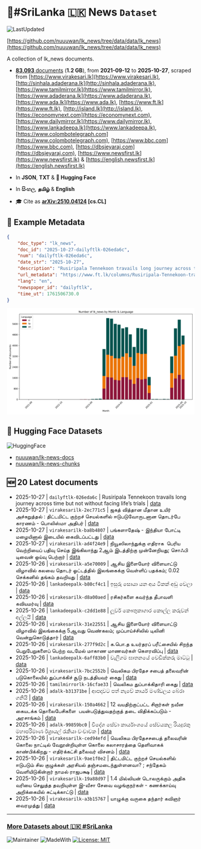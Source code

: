 # 📄#SriLanka 🇱🇰 News `Dataset`

![LastUpdated](https://img.shields.io/badge/last_updated-2025--10--27_01:46:40-green)

[https://github.com/nuuuwan/lk_news/tree/data/data/lk_news](https://github.com/nuuuwan/lk_news/tree/data/data/lk_news)

A collection of lk_news documents.

- [**83,093** documents](https://github.com/nuuuwan/lk_news/tree/data/data/lk_news) (**1.2 GB**), from **2021-09-12** to **2025-10-27**, scraped from [https://www.virakesari.lk](https://www.virakesari.lk), [http://sinhala.adaderana.lk](http://sinhala.adaderana.lk), [https://www.tamilmirror.lk](https://www.tamilmirror.lk), [https://www.adaderana.lk](https://www.adaderana.lk), [https://www.ada.lk](https://www.ada.lk), [https://www.ft.lk](https://www.ft.lk), [http://island.lk](http://island.lk), [https://economynext.com](https://economynext.com), [https://www.dailymirror.lk](https://www.dailymirror.lk), [https://www.lankadeepa.lk](https://www.lankadeepa.lk), [https://www.colombotelegraph.com](https://www.colombotelegraph.com), [https://www.bbc.com](https://www.bbc.com), [https://dbsjeyaraj.com](https://dbsjeyaraj.com), [https://www.newsfirst.lk](https://www.newsfirst.lk) & [https://english.newsfirst.lk](https://english.newsfirst.lk)

- In **JSON**, **TXT** & **🤗 Hugging Face**

- In **සිංහල**, **தமிழ்** & **English**

- 🎓 Cite as **[arXiv:2510.04124](https://arxiv.org/abs/2510.04124) [cs.CL]**

## 📝 Example Metadata

```json
{
    "doc_type": "lk_news",
    "doc_id": "2025-10-27-dailyftlk-026eda6c",
    "num": "dailyftlk-026eda6c",
    "date_str": "2025-10-27",
    "description": "Rusiripala Tennekoon travails long journey across time but not without facing life\u2019s trials",
    "url_metadata": "https://www.ft.lk/columns/Rusiripala-Tennekoon-travails-long-journey-across-time-but-not-without-facing-life-s-trials/4-783460",
    "lang": "en",
    "newspaper_id": "dailyftlk",
    "time_ut": 1761506730.0
}
```

![Chart](https://raw.githubusercontent.com/nuuuwan/lk_news/refs/heads/data/data/lk_news/docs_by_month_and_lang.png)

## 🤗 Hugging Face Datasets

![HuggingFace](https://img.shields.io/badge/-HuggingFace-FDEE21?style=for-the-badge&logo=HuggingFace)

- [nuuuwan/lk-news-docs](https://huggingface.co/datasets/nuuuwan/lk-news-docs)
- [nuuuwan/lk-news-chunks](https://huggingface.co/datasets/nuuuwan/lk-news-chunks)

## 🆕 20 Latest documents

- 2025-10-27 | `dailyftlk-026eda6c` | Rusiripala Tennekoon travails long journey across time but not without facing life’s trials | [data](https://github.com/nuuuwan/lk_news/tree/data/data/lk_news/2020s/2025/2025-10-27-dailyftlk-026eda6c)
- 2025-10-27 | `virakesarilk-2ec771c5` | ஜகத் வித்தான மீதான உயிர் அச்சுறுத்தல் : திட்டமிட்ட குற்றச் செயல்களில் ஈடுபடுவோருடனான தொடர்பே காரணம் - பொலிஸ்மா அதிபர் | [data](https://github.com/nuuuwan/lk_news/tree/data/data/lk_news/2020s/2025/2025-10-27-virakesarilk-2ec771c5)
- 2025-10-27 | `virakesarilk-ba8b4807` | பங்களாதேஷ் - இந்தியா போட்டி மழையினால் இடையில் கைவிடப்பட்டது | [data](https://github.com/nuuuwan/lk_news/tree/data/data/lk_news/2020s/2025/2025-10-27-virakesarilk-ba8b4807)
- 2025-10-27 | `virakesarilk-ad4f24e9` | நியூஸிலாந்துக்கு எதிராக  பெரிய வெற்றியைப் பதிவு செய்த இங்கிலாந்து 2ஆம் இடத்திற்கு முன்னேறியது; சொஃபி டிவைன் ஒய்வு பெற்றார் | [data](https://github.com/nuuuwan/lk_news/tree/data/data/lk_news/2020s/2025/2025-10-27-virakesarilk-ad4f24e9)
- 2025-10-26 | `virakesarilk-a5e70009` | ஆசிய இளையோர் விளையாட்டு விழாவில் கலவை தொடர் ஓட்டத்தில் இலங்கைக்கு வெள்ளிப் பதக்கம்; 0.02 செக்கனில் தங்கம் தவறியது | [data](https://github.com/nuuuwan/lk_news/tree/data/data/lk_news/2020s/2025/2025-10-26-virakesarilk-a5e70009)
- 2025-10-26 | `lankadeepalk-b80cf4c1` | ඉසුරු සොයා යන අය ටිකක් අඩු වෙලා | [data](https://github.com/nuuuwan/lk_news/tree/data/data/lk_news/2020s/2025/2025-10-26-lankadeepalk-b80cf4c1)
- 2025-10-26 | `virakesarilk-d8a00aed` | ரசிகர்களை கவர்ந்த தீபாவளி  கவியமர்வு | [data](https://github.com/nuuuwan/lk_news/tree/data/data/lk_news/2020s/2025/2025-10-26-virakesarilk-d8a00aed)
- 2025-10-26 | `lankadeepalk-c2dd1e88` | ලූවර් කෞතුකාගාර කොල්ල කරුවන් අල්ලයි | [data](https://github.com/nuuuwan/lk_news/tree/data/data/lk_news/2020s/2025/2025-10-26-lankadeepalk-c2dd1e88)
- 2025-10-26 | `virakesarilk-31e22551` | ஆசிய இளையோர் விளையாட்டு விழாவில் இலங்கைக்கு 5ஆவது வெண்கலம்; முப்பாய்ச்சிலில் டிலினி வென்றுகொடுத்தார் | [data](https://github.com/nuuuwan/lk_news/tree/data/data/lk_news/2020s/2025/2025-10-26-virakesarilk-31e22551)
- 2025-10-26 | `virakesarilk-277f9d2c` | க.பொ.த உயர்தரப் பரீட்சையில் சிறந்த பெறுபேறுகளைப் பெற்ற வடமேல் மாகாண மாணவர்கள் கௌரவிப்பு | [data](https://github.com/nuuuwan/lk_news/tree/data/data/lk_news/2020s/2025/2025-10-26-virakesarilk-277f9d2c)
- 2025-10-26 | `lankadeepalk-6aff83b0` | වැලිගම ඝාතනයේ වෙඩික්කරු මාට්ටු | [data](https://github.com/nuuuwan/lk_news/tree/data/data/lk_news/2020s/2025/2025-10-26-lankadeepalk-6aff83b0)
- 2025-10-26 | `virakesarilk-7bc2552b` | வெலிகம பிரதேச சபைத் தலைவரின் படுகொலையில் துப்பாக்கிச் சூடு நடத்தியவர் கைது | [data](https://github.com/nuuuwan/lk_news/tree/data/data/lk_news/2020s/2025/2025-10-26-virakesarilk-7bc2552b)
- 2025-10-26 | `tamilmirrorlk-16cfae33` | வெலிகம துப்பாக்கிதாரி கைது | [data](https://github.com/nuuuwan/lk_news/tree/data/data/lk_news/2020s/2025/2025-10-26-tamilmirrorlk-16cfae33)
- 2025-10-26 | `adalk-b31371be` | ආපදාවට පත් නැවේ කාර්ය මණ්ඩලය බේරා ගනියි | [data](https://github.com/nuuuwan/lk_news/tree/data/data/lk_news/2020s/2025/2025-10-26-adalk-b31371be)
- 2025-10-26 | `virakesarilk-150a4662` | 12 வயதிற்குட்பட்ட சிறார்கள் நவீன கையடக்க தொலைபேசிகளை  பயன்படுத்துவதற்குத் தடை விதிக்கப்படும் - அரசாங்கம் | [data](https://github.com/nuuuwan/lk_news/tree/data/data/lk_news/2020s/2025/2025-10-26-virakesarilk-150a4662)
- 2025-10-26 | `adalk-99859bc0` | විදේශ සේවා කාර්යාංශයේ සේවයකල රියදුරකු මහාපරිමාණ ඊශ්‍රායල් රැකියා වංචාවක | [data](https://github.com/nuuuwan/lk_news/tree/data/data/lk_news/2020s/2025/2025-10-26-adalk-99859bc0)
- 2025-10-26 | `virakesarilk-ced94efd` | வெலிகம பிரதேசசபைத் தலைவரின் கொலை நாட்டில் வேறூன்றியுள்ள கொலை கலாசாரத்தை தெளிவாகக் காண்பிக்கிறது  - எதிர்க்கட்சி தலைவர் விசனம் | [data](https://github.com/nuuuwan/lk_news/tree/data/data/lk_news/2020s/2025/2025-10-26-virakesarilk-ced94efd)
- 2025-10-26 | `virakesarilk-9ae1f0e2` | திட்டமிட்ட குற்றச் செயல்களில் ஈடுபடும் சில குழுக்கள் அரசியல் தஞ்சமடைந்துள்ளனவா? ; சந்தேகம் வெளியிடுகின்றார் நாமல் ராஜபக்ஷ | [data](https://github.com/nuuuwan/lk_news/tree/data/data/lk_news/2020s/2025/2025-10-26-virakesarilk-9ae1f0e2)
- 2025-10-26 | `virakesarilk-19a88d97` | 1.4 மில்லியன் டொலருக்கும் அதிக வரியை செலுத்த   தவறியுள்ள இ-வீசா சேவை வழங்குநர்கள் - கணக்காய்வு அறிக்கையில் சுட்டிக்காட்டு | [data](https://github.com/nuuuwan/lk_news/tree/data/data/lk_news/2020s/2025/2025-10-26-virakesarilk-19a88d97)
- 2025-10-26 | `virakesarilk-a3b15767` | யாழுக்கு வருகை தந்தார் கவிஞர் வைரமுத்து | [data](https://github.com/nuuuwan/lk_news/tree/data/data/lk_news/2020s/2025/2025-10-26-virakesarilk-a3b15767)

---

### [More Datasets about 🇱🇰 #SriLanka](https://github.com/nuuuwan/lk_datasets)

![Maintainer](https://img.shields.io/badge/maintainer-nuuuwan-red)
![MadeWith](https://img.shields.io/badge/made_with-python-blue)
[![License: MIT](https://img.shields.io/badge/License-MIT-yellow.svg)](https://opensource.org/licenses/MIT)
